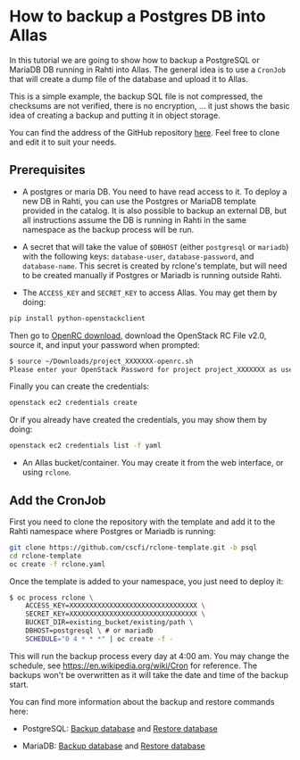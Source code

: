# How to backup a Postgres DB into Allas

In this tutorial we are going to show how to backup a PostgreSQL or MariaDB DB running in Rahti into Allas. The general idea is to use a `CronJob` that will create a dump file of the database and upload it to Allas.

This is a simple example, the backup SQL file is not compressed, the checksums are not verified, there is no encryption, ... it just shows the basic idea of creating a backup and putting it in object storage.

You can find the address of the GitHub repository [here](https://github.com/CSCfi/rclone-template/tree/psql). Feel free to clone and edit it to suit your needs.

## Prerequisites

* A postgres or  maria DB. You need to have read access to it. To deploy a new DB in Rahti, you can use the Postgres or MariaDB template provided in the catalog. It is also possible to backup an external DB, but all instructions assume the DB is running in Rahti in the same namespace as the backup process will be run.


* A secret that will take the value of `$DBHOST` (either `postgresql` or `mariadb`) with the following keys: `database-user`, `database-password`, and `database-name`. This secret is created by rclone's template, but will need to be created manually if Postgres or Mariadb is running outside Rahti.

* The `ACCESS_KEY` and `SECRET_KEY` to access Allas. You may get them by doing:

```bash
pip install python-openstackclient
```

Then go to [OpenRC download](https://pouta.csc.fi/dashboard/project/api_access/openrc/), download the OpenStack RC File v2.0, source it, and input your password when prompted:

```bash
$ source ~/Downloads/project_XXXXXXX-openrc.sh
Please enter your OpenStack Password for project project_XXXXXXX as user <USER>:

```

Finally you can create the credentials:

```bash
openstack ec2 credentials create
```

Or if you already have created the credentials, you may show them by doing:

```bash
openstack ec2 credentials list -f yaml
```

* An Allas bucket/container. You may create it from the web interface, or using `rclone`.

## Add the CronJob

First you need to clone the repository with the template and add it to the Rahti namespace where Postgres or Mariadb is running:

```sh
git clone https://github.com/cscfi/rclone-template.git -b psql
cd rclone-template
oc create -f rclone.yaml
```

Once the template is added to your namespace, you just need to deploy it:

```sh
$ oc process rclone \
    ACCESS_KEY=XXXXXXXXXXXXXXXXXXXXXXXXXXXXXXXX \
    SECRET_KEY=XXXXXXXXXXXXXXXXXXXXXXXXXXXXXXXX \
    BUCKET_DIR=existing_bucket/existing/path \
    DBHOST=postgresql \ # or mariadb
    SCHEDULE="0 4 * * *" | oc create -f -
```

This will run the backup process every day at 4:00 am. You may change the schedule, see <https://en.wikipedia.org/wiki/Cron> for reference.
The backups won't be overwritten as it will take the date and time of the backup start.

You can find more information about the backup and restore commands here:  

- PostgreSQL: [Backup database](https://www.postgresqltutorial.com/postgresql-administration/postgresql-backup-database/) and [Restore database](https://www.postgresqltutorial.com/postgresql-administration/postgresql-restore-database/)

- MariaDB: [Backup database](https://mariadb.com/kb/en/mariadb-dump/) and [Restore database](https://mariadb.com/kb/en/backup-and-restore-overview/)

